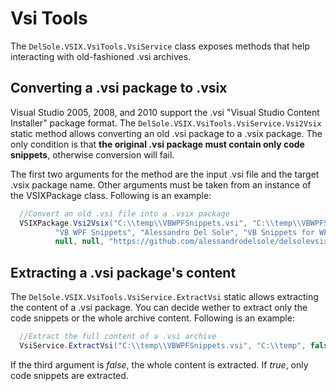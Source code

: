 # Vsi Tools
The `DelSole.VSIX.VsiTools.VsiService` class exposes methods that help interacting with old-fashioned .vsi archives.

## Converting a .vsi package to .vsix ##

Visual Studio 2005, 2008, and 2010 support the .vsi "Visual Studio Content Installer" package format. The `DelSole.VSIX.VsiTools.VsiService.Vsi2Vsix` static method allows converting an old .vsi package to a .vsix package. The only condition is that **the original .vsi package must contain only code snippets**, otherwise conversion will fail.

The first two arguments for the method are the input .vsi file and the target .vsix package name. Other arguments must be taken from an instance of the VSIXPackage class. Following is an example:

  ```csharp
    //Convert an old .vsi file into a .vsix package
    VSIXPackage.Vsi2Vsix("C:\\temp\\VBWPFSnippets.vsi", "C:\\temp\\VBWPFSnippets.vsix",
            "VB WPF Snippets", "Alessandro Del Sole", "VB Snippets for WPF", "A common set of WPF Snippets for VB",
            null, null, "https://github.com/alessandrodelsole/delsolevsix");
 ```

## Extracting a .vsi package's content ##

The `DelSole.VSIX.VsiTools.VsiService.ExtractVsi` static allows extracting the content of a .vsi package. You can decide wether to extract only the code snippets or the whole archive content. Following is an example:

  ```csharp
    //Extract the full content of a .vsi archive
    VsiService.ExtractVsi("C:\\temp\\VBWPFSnippets.vsi", "C:\\temp", false);
 ```
 
 If the third argument is *false*, the whole content is extracted. If *true*, only code snippets are extracted.
